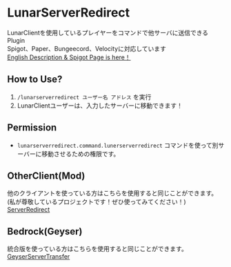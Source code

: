 # LunarServerRedirect

LunarClientを使用しているプレイヤーをコマンドで他サーバに送信できるPlugin<br>
Spigot、Paper、Bungeecord、Velocityに対応しています<br>
[English Description & Spigot Page is here！](https://www.spigotmc.org/resources/lunarserverredirect.129524/)<br>

## How to Use?
1. `/lunarserverredirect ユーザー名 アドレス` を実行
2. LunarClientユーザーは、入力したサーバーに移動できます！

## Permission
* `lunarserverredirect.command.lunerserverredirect` コマンドを使って別サーバーに移動させるための権限です。

## OtherClient(Mod)
他のクライアントを使っている方はこちらを使用すると同じことができます。<br>
(私が尊敬しているプロジェクトです！ぜひ使ってみてください！)<br>
[ServerRedirect](https://github.com/KaiKikuchi/ServerRedirect)

## Bedrock(Geyser)
統合版を使っている方はこちらを使用すると同じことができます。<br>
[GeyserServerTransfer](https://github.com/Shin-Ideal/GeyserServerTransferPlugin)
